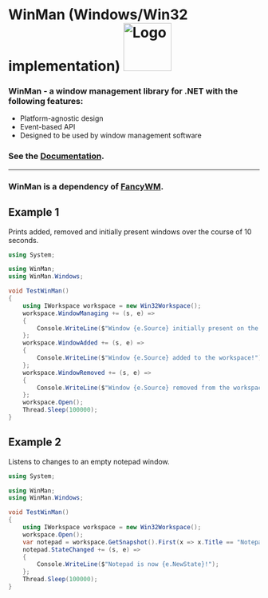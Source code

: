# WinMan (Windows/Win32 implementation) <img src="https://raw.githubusercontent.com/veselink1/winman/master/Resources/Icon.png" alt="Logo" width="96">

### WinMan - a window management library for .NET with the following features:
 - Platform-agnostic design
 - Event-based API
 - Designed to be used by window management software

### See the [Documentation](https://veselink1.github.io/winman-windows/WinMan.Windows.html).

---
### WinMan is a dependency of [FancyWM](https://www.microsoft.com/en-us/p/fancywm/9p1741lkhqs9).


## Example 1
Prints added, removed and initially present windows over the course of 10 seconds.
```csharp
using System;

using WinMan;
using WinMan.Windows;

void TestWinMan()
{
    using IWorkspace workspace = new Win32Workspace();
    workspace.WindowManaging += (s, e) =>
    {
        Console.WriteLine($"Window {e.Source} initially present on the workspace!");
    };
    workspace.WindowAdded += (s, e) =>
    {
        Console.WriteLine($"Window {e.Source} added to the workspace!");
    };
    workspace.WindowRemoved += (s, e) =>
    {
        Console.WriteLine($"Window {e.Source} removed from the workspace!");
    };
    workspace.Open();
    Thread.Sleep(100000);
}

```

## Example 2
Listens to changes to an empty notepad window.
```csharp
using System;

using WinMan;
using WinMan.Windows;

void TestWinMan()
{
    using IWorkspace workspace = new Win32Workspace();
    workspace.Open();
    var notepad = workspace.GetSnapshot().First(x => x.Title == "Notepad -- Untitled");
    notepad.StateChanged += (s, e) =>
    {
        Console.WriteLine($"Notepad is now {e.NewState}!");
    };
    Thread.Sleep(100000);
}

```
